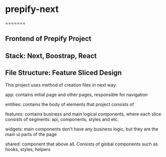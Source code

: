 # prepify-next
=======

## Frontend of Prepify Project

## Stack: Next, Boostrap, React

## File Structure: Feature Sliced Design

This project uses method of creation files in next way:

app: contains initial page and other pages, responsible for navigation

entities: contains the body of elements that project consists of

features: contains business and main logical components, where each slice consists of segments: 
api, components, styles and etc.

widgets: main components don't have any business logic, but they are the main ui parts of the page

shared: component that above all. Consists of global components such as hooks, styles, helpers



